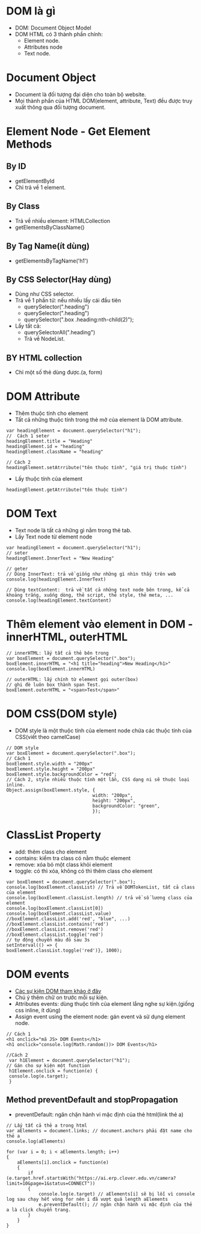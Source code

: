 # DOM là gì 
+ DOM: Document Object Model 
+ DOM HTML có 3 thành phần chính:
  + Element node.
  + Attributes node
  + Text node.
# Document Object
+ Document là đối tượng đại diện cho toàn bộ website.
+ Mọi thành phần của HTML DOM(element, attribute, Text) đều được truy xuất thông qua đối tượng document.
# Element Node  - Get Element Methods
## By ID
+ getElementById
+ Chỉ trả về 1 element.
## By Class
+ Trả về nhiều element: HTMLCollection
+ getElementsByClassName()
## By Tag Name(ít dùng)
+ getElementsByTagName('h1')
## By CSS Selector(Hay dùng)
+ Dùng như CSS selector.
+ Trả về 1 phần tử: nếu nhiều lấy cái đầu tiên
    + querySelector(".heading")
    + querySelector(".heading")
    + querySelector(".box .heading:nth-child(2)");
+ Lấy tất cả:
    + querySelectorAll(".heading")
    + Trả về NodeList.

## BY HTML collection
+ Chỉ một số thẻ dùng được.(a, form)

# DOM  Attribute
+ Thêm thuộc tính cho element
+ Tất cả những thuộc tính trong thẻ mở của element là DOM attribute.
```
var headingElement = document.querySelector("h1");
//  Cách 1 seter
headingElement.title = "Heading"
headingElement.id = "heading"
headingElement.className = "heading"

// Cách 2 
headingElement.setAtrribute("tên thuộc tính", "giá trị thuộc tính")

```

+ Lấy thuộc tính của element 
```
headingElement.getAtrribute("tên thuộc tính")
```

# DOM Text
+ Text node là tất cả những gì nằm trong thẻ tab.
+ Lấy Text node từ element node
```
var headingElement = document.querySelector("h1");
// seter
headingElement.InnerText = "New Heading"

// geter 
// Dùng InnerText: trả về giống như những gì nhìn thấy trên web
console.log(headingElement.InnerText) 

// Dùng textContent:  trả về tất cả những text node bên trong, kể cả khoảng trắng, xuống dòng, thẻ script, thẻ style, thẻ meta, ...
console.log(headingElement.textContent)
```
# Thêm element vào element in DOM - innerHTML, outerHTML
```
// innerHTML: lấy tất cả thẻ bên trong
var boxElement = document.querySelector(".box");
boxElement.innerHTML = "<h1 title="heading">New Heading</h1>"
console.log(boxElement.innerHTML)

// outerHTML: lấy chính từ element gọi outer(box)
// ghi đè luôn box thành span Test.
boxElement.outerHTML = "<span>Test</span>"
```

# DOM CSS(DOM style)
 + DOM style là một thuộc tính của element node chứa các thuộc tính của CSS(viết theo camelCase)
```commandline
// DOM style
var boxElement = document.querySelector(".box");
// Cách 1
boxElement.style.width = "200px"
boxElement.style.height = "200px"
boxElement.style.backgroundColor = "red";
// Cách 2, style nhiều thuộc tính một lần, CSS dạng ni sẽ thuộc loại inline.
Object.assign(boxElement.style, {
                                width: "200px",
                                height: "200px",
                                backgroundColor: "green",
                                });
```
# ClassList Property
+ add: thêm class cho element
+ contains: kiểm tra class có nằm thuộc element
+ remove: xóa bỏ một class khỏi element
+ toggle: có thì xóa, không có thì thêm class cho element
```commandline
var boxElement = document.querySelector(".box");
console.log(boxElement.classList) // Trả về DOMTokenList, tất cả class của element
console.log(boxElement.classList.length) // trả về số lương class của element
console.log(boxElement.classList[0])
console.log(boxElement.classList.value)
//boxElement.classList.add('red', "blue", ...)
//boxElement.classList.contains('red')
//boxElement.classList.remove('red')
//boxElement.classList.toggle('red')
// tự động chuyển màu đỏ sau 3s
setInterval(() => {
boxElement.classList.toggle('red')}, 1000);
```

# DOM events
+ [Các sự kiện DOM tham khảo ở đây](https://www.w3schools.com/jsref/dom_obj_event.asp)
+ Chú ý thêm chữ on trước mỗi sự kiện.
+ Attributes events: dùng thuộc tính của element lắng nghe sự kiện.(giống css inline, ít dùng)
+ Assign event using the element node: gán event và sử dụng element node.
```commandline
// Cách 1
<h1 onclick="mã JS> DOM Events</h1>
<h1 onclick="console.log(Math.random())> DOM Events</h1>

//Cách 2 
 var h1Element = document.querySelector("h1");
// Gán cho sự kiện một function
 h1Element.onclick = function(e) {
 console.log(e.target);
 }
```

## Method preventDefault and stopPropagation
+ preventDefault: ngăn chặn hành vi mặc định của thẻ html(link thẻ a)
```commandline
// Lấy tất cả thẻ a trong html
var aElements = document.links; // document.anchors phải đặt name cho thẻ a
console.log(aElements)

for (var i = 0; i < aElements.length; i++)
{
    aElements[i].onclick = function(e)
    {
        if (e.target.href.startsWith("https://ai.erp.clover.edu.vn/camera?limit=10&page=1&status=CONNECT"))
        {
            console.log(e.target) // aElements[i] sẽ bị lỗi vì console log sau chạy hết vòng for nên i đã vượt quá length aElements 
            e.preventDefault(); // ngăn chặn hành vi mặc định của thẻ a là click chuyển trang.
        }
    }
}
```






